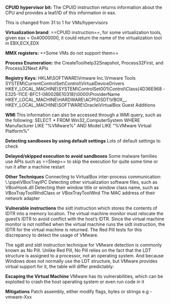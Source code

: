 **CPUID hypervisor bit:** The CPUID instruction returns information about the
CPU and provides a leaf/ID of this information in eax.

This is changed from 31 to 1 for VMs/hypervisors

**Virtualization brand**: ==CPUID instruction==, for some virtualization tools,
given eax = 0x40000000, it could return the name of the virtualization tool in EBX,ECX,EDX

**MMX registers:** ==Some VMs do not support them==

**Process Enumeration:** the CreateToolhelp32Snapshot, Process32First, and Process32Next APIs

**Registry Keys:** 
HKLM\SOFTWARE\Vmware Inc.\Vmware Tools
SYSTEM\CurrentControlSet\Control\VirtualDeviceDrivers
HKEY_LOCAL_MACHINE\SYSTEM\ControlSet001\Control\Class\{4D36E968
-E325-11CE-BFC1-08002BE10318}\0000\ProviderName
HKEY_LOCAL_MACHINE\HARDWARE\ACPI\DSDT\VBOX__
HKEY_LOCAL_MACHINE\SOFTWARE\Oracle\VirtualBox Guest Additions

**WMI**
This information can also be accessed through a WMI query, such as the following:
SELECT * FROM Win32_ComputerSystem WHERE Manufacturer LIKE "%VMware%" AND Model LIKE "%VMware Virtual Platform%"

**Detecting sandboxes by using default settings**
Lots of default settings to check

**Delayed/skipped execution to  avoid sandboxes**
Some malware families use APIs such as ==Sleep== to skip the execution for quite some time or run it
after a machine restart

**Other Techniques**
Connecting to VirtualBox inter-process communication:
\\.\pipe\VBoxTrayIPC
Detecting other virtualization software files, such as VBoxHook.dll
Detecting their window title or window class name, such
as VBoxTrayToolWndClass or VBoxTrayToolWnd
The MAC address of their network adapter

**Vulnerable instructions**
 the sidt instruction which stores the contents of IDTR into a memory location. The virtual machine monitor must relocate the
guest’s IDTR to avoid conflict with the host’s IDTR. Since the virtual machine monitor is not notified when the virtual machine runs the sidt instruction, the IDTR for the virtual machine is returned. The Red Pill tests for this discrepancy to detect the usage of VMware.

The sgdt and sldt instruction technique for VMware detection is commonly known as No Pill. Unlike Red Pill, No Pill relies on the fact that the LDT structure is assigned to a processor, not an operating system. And because Windows does not normally use the LDT structure, but VMware provides virtual
support for it, the table will differ predictably:

**Escaping the Virtual Machine**
VMware has its vulnerabilities, which can be exploited to crash the host operating
system or even run code in it

**Mitigations** 
Patch assembly, either modify flags, bytes or strings e.g - vmware-Xxx


